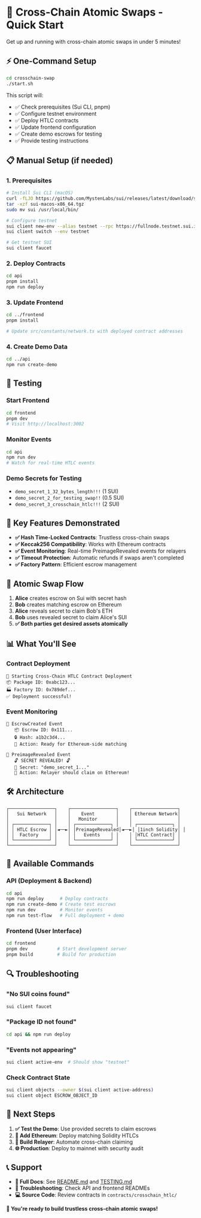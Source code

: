 # 🚀 Cross-Chain Atomic Swaps - Quick Start

Get up and running with cross-chain atomic swaps in under 5 minutes!

## ⚡ One-Command Setup

```bash
cd crosschain-swap
./start.sh
```

This script will:
- ✅ Check prerequisites (Sui CLI, pnpm)
- ✅ Configure testnet environment
- ✅ Deploy HTLC contracts
- ✅ Update frontend configuration
- ✅ Create demo escrows for testing
- ✅ Provide testing instructions

## 📋 Manual Setup (if needed)

### 1. Prerequisites

```bash
# Install Sui CLI (macOS)
curl -fLJO https://github.com/MystenLabs/sui/releases/latest/download/sui-macos-x86_64.tgz
tar -xzf sui-macos-x86_64.tgz
sudo mv sui /usr/local/bin/

# Configure testnet
sui client new-env --alias testnet --rpc https://fullnode.testnet.sui.io:443
sui client switch --env testnet

# Get testnet SUI
sui client faucet
```

### 2. Deploy Contracts

```bash
cd api
pnpm install
npm run deploy
```

### 3. Update Frontend

```bash
cd ../frontend
pnpm install

# Update src/constants/network.ts with deployed contract addresses
```

### 4. Create Demo Data

```bash
cd ../api
npm run create-demo
```

## 🧪 Testing

### Start Frontend
```bash
cd frontend
pnpm dev
# Visit http://localhost:3002
```

### Monitor Events
```bash
cd api
npm run dev
# Watch for real-time HTLC events
```

### Demo Secrets for Testing
- `demo_secret_1_32_bytes_length!!!` (1 SUI)
- `demo_secret_2_for_testing_swap!!` (0.5 SUI)  
- `demo_secret_3_crosschain_htlc!!!` (2 SUI)

## 🎯 Key Features Demonstrated

- **✅ Hash Time-Locked Contracts**: Trustless cross-chain swaps
- **✅ Keccak256 Compatibility**: Works with Ethereum contracts
- **✅ Event Monitoring**: Real-time PreimageRevealed events for relayers
- **✅ Timeout Protection**: Automatic refunds if swaps aren't completed
- **✅ Factory Pattern**: Efficient escrow management

## 🔄 Atomic Swap Flow

1. **Alice** creates escrow on Sui with secret hash
2. **Bob** creates matching escrow on Ethereum  
3. **Alice** reveals secret to claim Bob's ETH
4. **Bob** uses revealed secret to claim Alice's SUI
5. **✅ Both parties get desired assets atomically**

## 📊 What You'll See

### Contract Deployment
```
🚀 Starting Cross-Chain HTLC Contract Deployment
📦 Package ID: 0xabc123...
🏭 Factory ID: 0x789def...
✅ Deployment successful!
```

### Event Monitoring
```
📡 EscrowCreated Event
   📦 Escrow ID: 0x111...
   🔒 Hash: a1b2c3d4...
   🎯 Action: Ready for Ethereum-side matching

📡 PreimageRevealed Event
   🔓 SECRET REVEALED! 🔓
   🔐 Secret: "demo_secret_1..."
   🚀 Action: Relayer should claim on Ethereum!
```

## 🛠️ Architecture

```
┌─────────────────┐    ┌─────────────────┐    ┌─────────────────┐
│   Sui Network   │    │    Event        │    │ Ethereum Network│
│                 │    │   Monitor       │    │                 │
│ ┌─────────────┐ │    │ ┌─────────────┐ │    │ ┌─────────────┐ │
│ │ HTLC Escrow │ │◄──►│ │PreimageRevealed│◄──►│ │1inch Solidity│ │
│ │  Factory    │ │    │ │   Events    │ │    │ │HTLC Contract│ │
│ └─────────────┘ │    │ └─────────────┘ │    │ └─────────────┘ │
└─────────────────┘    └─────────────────┘    └─────────────────┘
```

## 🔧 Available Commands

### API (Deployment & Backend)
```bash
cd api
npm run deploy      # Deploy contracts
npm run create-demo # Create test escrows  
npm run dev         # Monitor events
npm run test-flow   # Full deployment + demo
```

### Frontend (User Interface)
```bash
cd frontend
pnpm dev           # Start development server
pnpm build         # Build for production
```

## 🔍 Troubleshooting

### "No SUI coins found"
```bash
sui client faucet
```

### "Package ID not found"  
```bash
cd api && npm run deploy
```

### "Events not appearing"
```bash
sui client active-env  # Should show "testnet"
```

### Check Contract State
```bash
sui client objects --owner $(sui client active-address)
sui client object ESCROW_OBJECT_ID
```

## 🚀 Next Steps

1. **✅ Test the Demo**: Use provided secrets to claim escrows
2. **🔗 Add Ethereum**: Deploy matching Solidity HTLCs  
3. **🤖 Build Relayer**: Automate cross-chain claiming
4. **🌐 Production**: Deploy to mainnet with security audit

## 📞 Support

- **📖 Full Docs**: See [README.md](README.md) and [TESTING.md](TESTING.md)
- **🔧 Troubleshooting**: Check API and frontend READMEs
- **💻 Source Code**: Review contracts in `contracts/crosschain_htlc/`

**🎉 You're ready to build trustless cross-chain atomic swaps!** 